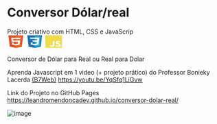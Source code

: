 # Conversor Dólar/real 

<div style="display: inline_block">
  Projeto criativo com HTML, CSS e JavaScrip <br>
  <img align="center" alt="HTML" height="30" width="40" src="https://raw.githubusercontent.com/devicons/devicon/master/icons/html5/html5-original.svg">
  <img align="center" alt="CSS" height="30" width="40" src="https://raw.githubusercontent.com/devicons/devicon/master/icons/css3/css3-original.svg">
  <img align="center" alt="Js" height="30" width="40" src="https://raw.githubusercontent.com/devicons/devicon/master/icons/javascript/javascript-plain.svg">
</div>

<br>
Conversor de Dólar para Real ou Real para Dolar

Aprenda Javascript em 1 video (+ projeto prático) do Professor Bonieky Lacerda [(B7Web)](https://github.com/suporteb7web)
https://youtu.be/YqSfq1LiGvw


Link do Projeto no GitHub Pages</br>
https://leandromendoncadev.github.io/conversor-dolar-real/


![image](https://github.com/user-attachments/assets/791d3159-827e-4c46-a6c7-eef43874713f)
